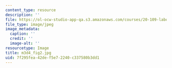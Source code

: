 ```yaml
---
content_type: resource
description: ''
file: https://ol-ocw-studio-app-qa.s3.amazonaws.com/courses/20-109-laboratory-fundamentals-in-biological-engineering-spring-2010/7f295fea42def5e72240c337580b3dd1_m3d4_fig2.jpg
file_type: image/jpeg
image_metadata:
  caption: ''
  credit: ''
  image-alt: ''
resourcetype: Image
title: m3d4_fig2.jpg
uid: 7f295fea-42de-f5e7-2240-c337580b3dd1
---
```


